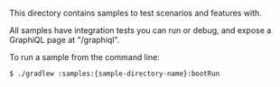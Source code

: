 This directory contains samples to test scenarios and features with.

All samples have integration tests you can run or debug, and expose a GraphiQL page at "/graphiql".

To run a sample from the command line:
```shell script
$ ./gradlew :samples:{sample-directory-name}:bootRun
```